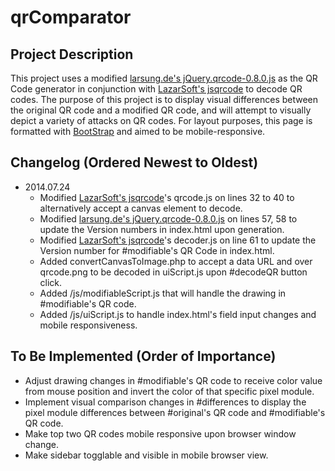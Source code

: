 qrComparator
============

## Project Description
This project uses a modified [larsung.de's jQuery.qrcode-0.8.0.js](http://larsjung.de/qrcode/) as the QR Code generator in conjunction with [LazarSoft's jsqrcode](https://github.com/LazarSoft/jsqrcode) to decode QR codes. The purpose of this project is to display visual differences between the original QR code and a modified QR code, and will attempt to visually depict a variety of attacks on QR codes. For layout purposes, this page is formatted with [BootStrap](getbootstrap.com/) and aimed to be mobile-responsive.

## Changelog (Ordered Newest to Oldest)
* 2014.07.24
  * Modified [LazarSoft's jsqrcode](https://github.com/LazarSoft/jsqrcode)'s qrcode.js on lines 32 to 40 to alternatively accept a canvas element to decode.
  * Modified [larsung.de's jQuery.qrcode-0.8.0.js](http://larsjung.de/qrcode/) on lines 57, 58 to update the Version numbers in index.html upon generation.
  * Modified [LazarSoft's jsqrcode](https://github.com/LazarSoft/jsqrcode)'s decoder.js on line 61 to update the Version number for #modifiable's QR Code in index.html.
  * Added convertCanvasToImage.php to accept a data URL and over qrcode.png to be decoded in uiScript.js upon #decodeQR button click.
  * Added /js/modifiableScript.js that will handle the drawing in #modifiable's QR code.
  * Added /js/uiScript.js to handle index.html's field input changes and mobile responsiveness.

## To Be Implemented (Order of Importance)
* Adjust drawing changes in #modifiable's QR code to receive color value from mouse position and invert the color of that specific pixel module.
* Implement visual comparison changes in #differences to display the pixel module differences between #original's QR code and #modifiable's QR code.
* Make top two QR codes mobile responsive upon browser window change.
* Make sidebar togglable and visible in mobile browser view.